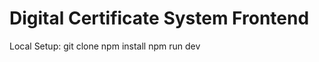 # Digital Certificate System Frontend

Local Setup:
    git clone <repo-link>
    npm install
    npm run dev

